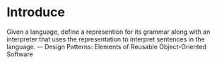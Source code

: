 # Introduce
Given a language, define a represention for its grammar along with an interpreter that uses the representation to interpret sentences in the language.
-- Design Patterns: Elements of Reusable Object-Oriented Software
